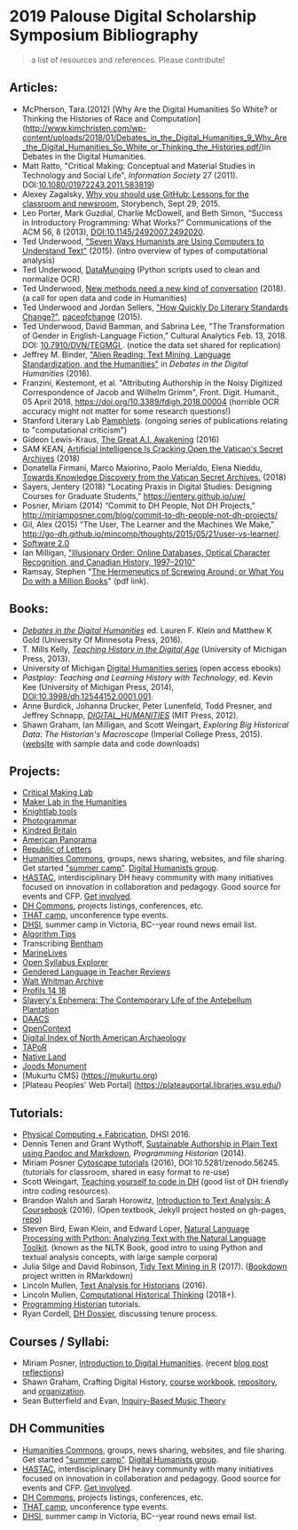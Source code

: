 # 2019 Palouse Digital Scholarship Symposium Bibliography

> a list of resources and references. Please contribute!

## Articles:

- McPherson, Tara.(2012) [Why Are the Digital Humanities So White? or Thinking the Histories of Race and Computation] (http://www.kimchristen.com/wp-content/uploads/2018/01/Debates_in_the_Digital_Humanities_9_Why_Are_the_Digital_Humanities_So_White_or_Thinking_the_Histories.pdf/)in Debates in the Digital Humanities.  
- Matt Ratto, "Critical Making: Conceptual and Material Studies in Technology and Social Life", *Information Society* 27 (2011). DOI:[10.1080/01972243.2011.583819](http://dx.doi.org/10.1080/01972243.2011.583819))
- Alexey Zagalsky, [Why you should use GitHub: Lessons for the classroom and newsroom](http://www.storybench.org/use-github-lessons-classroom-newsroom/), Storybench, Sept 29, 2015.
- Leo Porter, Mark Guzdial, Charlie McDowell, and Beth Simon, “Success in Introductory Programming: What Works?” Communications of the ACM 56, 8 (2013), [DOI:10.1145/2492007.2492020](https://doi.org/10.1145/2492007.2492020).
- Ted Underwood, ["Seven Ways Humanists are Using Computers to Understand Text"](https://tedunderwood.com/2015/06/04/seven-ways-humanists-are-using-computers-to-understand-text/) (2015). (intro overview of types of computational analysis)
- Ted Underwood, [DataMunging](https://github.com/tedunderwood/DataMunging) (Python scripts used to clean and normalize OCR)
- Ted Underwood, [New methods need a new kind of conversation](https://tedunderwood.com/2018/02/28/raising-the-standards-for-computation-in-the-humanities/) (2018). (a call for open data and code in Humanities)
- Ted Underwood and Jordan Sellers, ["How Quickly Do Literary Standards Change?"](https://figshare.com/articles/How_Quickly_Do_Literary_Standards_Change_/1418394), [paceofchange](https://github.com/tedunderwood/paceofchange) (2015).
- Ted Underwood, David Bamman, and Sabrina Lee, "The Transformation of Gender in English-Language Fiction," Cultural Analytics Feb. 13, 2018. DOI: [10.7910/DVN/TEGMGI ](http://doi.org/10.22148/16.019). (notice the data set shared for replication)
- Jeffrey M. Binder, ["Alien Reading: Text Mining, Language Standardization, and the Humanities"](http://dhdebates.gc.cuny.edu/debates/text/69) in *Debates in the Digital Humanities* (2016).
- Franzini, Kestemont, et al. "Attributing Authorship in the Noisy Digitized Correspondence of Jacob and Wilhelm Grimm", Front. Digit. Humanit., 05 April 2018, https://doi.org/10.3389/fdigh.2018.00004 (horrible OCR accuracy might not matter for some research questions!)
- Stanford Literary Lab [Pamphlets](http://litlab.stanford.edu/pamphlets/). (ongoing series of publications relating to "computational criticism")
- Gideon Lewis-Kraus, [The Great A.I. Awakening](https://www.nytimes.com/2016/12/14/magazine/the-great-ai-awakening.html) (2016)
- SAM KEAN, [Artificial Intelligence Is Cracking Open the Vatican's Secret Archives](https://www.theatlantic.com/technology/archive/2018/04/vatican-secret-archives-artificial-intelligence/559205/) (2018)
- Donatella Firmani, Marco Maiorino, Paolo Merialdo, Elena Nieddu, [Towards Knowledge Discovery from the Vatican Secret Archives.](https://arxiv.org/pdf/1803.03200.pdf) (2018)
- Sayers, Jentery (2018) "Locating Praxis in Digital Studies: Designing Courses for Graduate Students," https://jentery.github.io/uw/ 
- Posner, Miriam (2014) “Commit to DH People, Not DH Projects," http://miriamposner.com/blog/commit-to-dh-people-not-dh-projects/
- Gil, Alex (2015) “The User, The Learner and the Machines We Make,” http://go-dh.github.io/mincomp/thoughts/2015/05/21/user-vs-learner/.
- [Software 2.0](https://medium.com/@karpathy/software-2-0-a64152b37c35)
- Ian Milligan, ["Illusionary Order: Online Databases, Optical Character Recognition, and Canadian History, 1997–2010"](https://muse.jhu.edu/article/527016)
- Ramsay, Stephen "[The Hermeneutics of Screwing Around; or What You Do with a Million Books](https://libraries.uh.edu/wp-content/uploads/Ramsay-The-Hermeneutics-of-Screwing-Around.pdf)" (pdf link).

## Books:

- [*Debates in the Digital Humanities*](http://dhdebates.gc.cuny.edu/) ed. Lauren F. Klein and Matthew K Gold (University Of Minnesota Press, 2016).
- T. Mills Kelly, [*Teaching History in the Digital Age*](http://dx.doi.org/10.3998/dh.12146032.0001.001) (University of Michigan Press, 2013).
- University of Michigan [Digital Humanities series](http://www.digitalculture.org/books/book-series/digital-humanities-series/) (open access ebooks)
- *Pastplay: Teaching and Learning History with Technology*,
ed. Kevin Kee (University of Michigan Press, 2014), [DOI:10.3998/dh.12544152.0001.001](http://dx.doi.org/10.3998/dh.12544152.0001.001).
- Anne Burdick, Johanna Drucker, Peter Lunenfeld, Todd Presner, and Jeffrey Schnapp, [*DIGITAL_HUMANITIES*](https://mitpress.mit.edu/sites/default/files/titles/content/9780262018470_Open_Access_Edition.pdf) (MIT Press, 2012).
- Shawn Graham, Ian Milligan, and Scott Weingart, *Exploring Big Historical Data: The Historian's Macroscope* (Imperial College Press, 2015). ([website](http://www.themacroscope.org/2.0/) with sample data and code downloads)

## Projects:

- [Critical Making Lab](http://criticalmaking.com/)
- [Maker Lab in the Humanities](http://maker.uvic.ca/)
- [Knightlab tools](https://knightlab.northwestern.edu/projects/)
- [Photogrammar](http://photogrammar.yale.edu/)
- [Kindred Britain](http://kindred.stanford.edu/#)
- [American Panorama](http://dsl.richmond.edu/panorama/)
- [Republic of Letters](http://republicofletters.stanford.edu/)
- [Humanities Commons](https://hcommons.org/), groups, news sharing, websites, and file sharing. Get started ["summer camp"](https://hcommons.org/groups/humanities-commons-summer-camp/). [Digital Humanists group](https://hcommons.org/groups/digital-humanists/).
- [HASTAC](https://www.hastac.org/), interdisciplinary DH heavy community with many initiatives focused on innovation in collaboration and pedagogy. Good source for events and CFP. [Get involved](https://www.hastac.org/getting-started-hastacorg).
- [DH Commons](http://dhcommons.org/), projects listings, conferences, etc.
- [THAT camp](http://thatcamp.org/), unconference type events.
- [DHSI](http://www.dhsi.org/), summer camp in Victoria, BC--year round news email list.
- [Algorithm Tips](http://algorithmtips.org/)
- Transcribing [Bentham](https://blogs.ucl.ac.uk/transcribe-bentham/)
- [MarineLives](http://www.marinelives.org/wiki/Tools:_Collaboration_with_Transkribus)
- [Open Syllabus Explorer](http://explorer.opensyllabusproject.org/)
- [Gendered Language in Teacher Reviews](http://benschmidt.org/profGender/)
- [Walt Whitman Archive](https://whitmanarchive.org/)
- [Profils 14 18](http://profils-14-18.tv5monde.com/#Introduction)
- [Slavery's Ephemera: The Contemporary Life of the Antebellum Plantation](http://vectors.usc.edu/projects/index.php?project=56)
- [DAACS](https://www.daacs.org/)
- [OpenContext](https://opencontext.org)
- [Digital Index of North American Archaeology](http://ux.opencontext.org/archaeology-site-data/)
- [TAPoR](http://tapor.ca/home)
- [Native Land](https://native-land.ca/)
- [Joods Monument](https://www.joodsmonument.nl/)
- [Mukurtu CMS] (https://mukurtu.org)
- [Plateau Peoples' Web Portal] (https://plateauportal.libraries.wsu.edu/)

## Tutorials:

- [Physical Computing + Fabrication](https://github.com/uvicmakerlab/dhsi2016/blob/master/index.md), DHSI 2016.
- Dennis Tenen and Grant Wythoff, [Sustainable Authorship in Plain Text using Pandoc and Markdown](http://programminghistorian.org/lessons/sustainable-authorship-in-plain-text-using-pandoc-and-markdown), *Programming Historian* (2014).
- Miriam Posner [Cytoscape tutorials](https://github.com/miriamposner/cytoscape_tutorials) (2016), DOI:10.5281/zenodo.56245. (tutorials for classroom, shared in easy format to re-use)
- Scott Weingart, [Teaching yourself to code in DH](http://scottbot.net/teaching-yourself-to-code-in-dh/) (good list of DH friendly intro coding resources).
- Brandon Walsh and Sarah Horowitz, [Introduction to Text Analysis: A Coursebook](http://walshbr.com/textanalysiscoursebook/) (2016). (Open textbook, Jekyll project hosted on gh-pages, [repo](https://github.com/walshbr/textanalysiscoursebook))
- Steven Bird, Ewan Klein, and Edward Loper, [Natural Language Processing with Python: Analyzing Text with the Natural Language Toolkit](http://www.nltk.org/book/). (known as the NLTK Book, good intro to using Python and textual analysis concepts, with large sample corpora)
- Julia Silge and David Robinson, [Tidy Text Mining in R](http://tidytextmining.com/) (2017). ([Bookdown](https://bookdown.org/) project written in RMarkdown)
- Lincoln Mullen, [Text Analysis for Historians](http://lincolnmullen.com/courses/text-analysis.2016/) (2016).
- Lincoln Mullen, [Computational Historical Thinking](http://dh-r.lincolnmullen.com/index.html) (2018+).
- [Programming Historian](http://programminghistorian.org/) tutorials.
- Ryan Cordell, [DH Dossier](https://ryancordell.org/personal/dh-dossier), discussing tenure process.

## Courses / Syllabi:

- Miriam Posner, [Introduction to Digital Humanities](http://miriamposner.com/classes/dh101f17/). (recent [blog post reflections](http://miriamposner.com/blog/scaling-up-dh101/))
- Shawn Graham, Crafting Digital History, [course workbook](http://workbook.craftingdigitalhistory.ca/), [repository](https://github.com/shawngraham/hist3907o), and [organization](https://github.com/craftingdigitalhistory).
- Sean Butterfield and Evan, [Inquiry-Based Music Theory](https://github.com/smbutterfield/ibmt17-18)

## DH Communities

- [Humanities Commons](https://hcommons.org/), groups, news sharing, websites, and file sharing. Get started ["summer camp"](https://hcommons.org/groups/humanities-commons-summer-camp/). [Digital Humanists group](https://hcommons.org/groups/digital-humanists/).
- [HASTAC](https://www.hastac.org/), interdisciplinary DH heavy community with many initiatives focused on innovation in collaboration and pedagogy. Good source for events and CFP. [Get involved](https://www.hastac.org/getting-started-hastacorg).
- [DH Commons](http://dhcommons.org/), projects listings, conferences, etc.
- [THAT camp](http://thatcamp.org/), unconference type events.
- [DHSI](http://www.dhsi.org/), summer camp in Victoria, BC--year round news email list.
